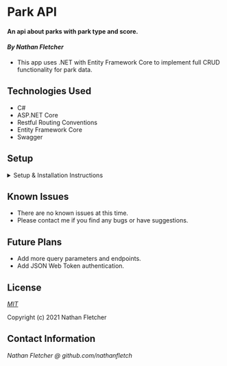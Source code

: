 # Park API


#### An api about parks with park type and score.

#### _By Nathan Fletcher_

* This app uses .NET with Entity Framework Core to implement full CRUD functionality for park data.

## Technologies Used

* C#
* ASP.NET Core
* Restful Routing Conventions
* Entity Framework Core 
* Swagger

## Setup
<details>
<summary>Setup & Installation Instructions</summary>

#### Installations (if necessary)
* Install C# and .NET using the [.NET 5 SDK](https://dotnet.microsoft.com/download/dotnet-core/thank-you/sdk-5.0.100-macos-x64-installer)
* Install [MySql Community Server](https://dev.mysql.com/downloads/file/?id=484914)

#### Setup
* Clone this repository to your local machine
* Navigate to the ParkAPI.Solution folder and create a file named "appsettings.json" 
* Add the following code to the file:
  ```
  {
    "ConnectionStrings": {
        "DefaultConnection": "Server=localhost;Port=3306;database=park_api;uid=root;pwd=[YOUR-PASSWORD-HERE];"
    }
  }
  ```
* Navigate to the ParkAPI folder and run the following commands:
* `dotnet restore` to install the necessary dependencies
* `dotnet build` to compile the project.
* `dotnet tool install --global dotnet-ef`
* `dotnet ef migrations add Initial`
* `dotnet ef database update`
* `dotnet run` to start the server.
* Use Postman or your favorite client to make http requests to localhost:5000. 
</details>

## Known Issues
* There are no known issues at this time.
* Please contact me if you find any bugs or have suggestions. 

## Future Plans
* Add more query parameters and endpoints.
* Add JSON Web Token authentication.

## License

_[MIT](https://opensource.org/licenses/MIT)_  

Copyright (c) 2021 Nathan Fletcher 

## Contact Information

_Nathan Fletcher @ github.com/nathanfletch_  